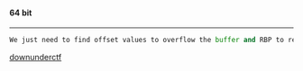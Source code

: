 #### 64 bit

---

```py
We just need to find offset values to overflow the buffer and RBP to reach the RIP/Return address. For this, I use pattern create and pattern offset in gdb-peda and we check the register RBP register.
```

[downunderctf](https://corruptedprotocol.medium.com/downunderctf-2021-outbackdoor-pwn-ret2win-52e367bc497c)
